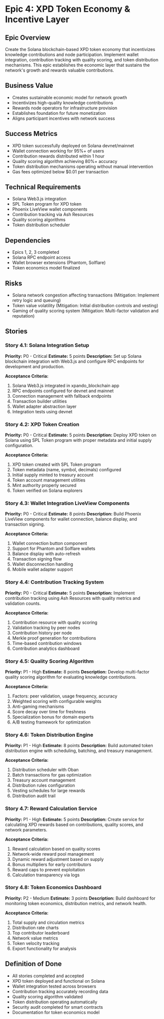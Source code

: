 # Epic 4: XPD Token Economy & Incentive Layer

## Epic Overview
Create the Solana blockchain-based XPD token economy that incentivizes knowledge contributions and node participation. Implement wallet integration, contribution tracking with quality scoring, and token distribution mechanisms. This epic establishes the economic layer that sustains the network's growth and rewards valuable contributions.

## Business Value
- Creates sustainable economic model for network growth
- Incentivizes high-quality knowledge contributions
- Rewards node operators for infrastructure provision
- Establishes foundation for future monetization
- Aligns participant incentives with network success

## Success Metrics
- XPD token successfully deployed on Solana devnet/mainnet
- Wallet connection working for 95%+ of users
- Contribution rewards distributed within 1 hour
- Quality scoring algorithm achieving 80%+ accuracy
- Token distribution mechanisms operating without manual intervention
- Gas fees optimized below $0.01 per transaction

## Technical Requirements
- Solana Web3.js integration
- SPL Token program for XPD token
- Phoenix LiveView wallet components
- Contribution tracking via Ash Resources
- Quality scoring algorithms
- Token distribution scheduler

## Dependencies
- Epics 1, 2, 3 completed
- Solana RPC endpoint access
- Wallet browser extensions (Phantom, Solflare)
- Token economics model finalized

## Risks
- Solana network congestion affecting transactions (Mitigation: Implement retry logic and queuing)
- Token value volatility (Mitigation: Initial distribution controls and vesting)
- Gaming of quality scoring system (Mitigation: Multi-factor validation and reputation)

## Stories

### Story 4.1: Solana Integration Setup
**Priority:** P0 - Critical
**Estimate:** 5 points
**Description:** Set up Solana blockchain integration with Web3.js and configure RPC endpoints for development and production.

**Acceptance Criteria:**
1. Solana Web3.js integrated in xpando_blockchain app
2. RPC endpoints configured for devnet and mainnet
3. Connection management with fallback endpoints
4. Transaction builder utilities
5. Wallet adapter abstraction layer
6. Integration tests using devnet

### Story 4.2: XPD Token Creation
**Priority:** P0 - Critical
**Estimate:** 5 points
**Description:** Deploy XPD token on Solana using SPL Token program with proper metadata and initial supply configuration.

**Acceptance Criteria:**
1. XPD token created with SPL Token program
2. Token metadata (name, symbol, decimals) configured
3. Initial supply minted to treasury account
4. Token account management utilities
5. Mint authority properly secured
6. Token verified on Solana explorers

### Story 4.3: Wallet Integration LiveView Components
**Priority:** P0 - Critical
**Estimate:** 8 points
**Description:** Build Phoenix LiveView components for wallet connection, balance display, and transaction signing.

**Acceptance Criteria:**
1. Wallet connection button component
2. Support for Phantom and Solflare wallets
3. Balance display with auto-refresh
4. Transaction signing flow
5. Wallet disconnection handling
6. Mobile wallet adapter support

### Story 4.4: Contribution Tracking System
**Priority:** P0 - Critical
**Estimate:** 5 points
**Description:** Implement contribution tracking using Ash Resources with quality metrics and validation counts.

**Acceptance Criteria:**
1. Contribution resource with quality scoring
2. Validation tracking by peer nodes
3. Contribution history per node
4. Merkle proof generation for contributions
5. Time-based contribution windows
6. Contribution analytics dashboard

### Story 4.5: Quality Scoring Algorithm
**Priority:** P1 - High
**Estimate:** 8 points
**Description:** Develop multi-factor quality scoring algorithm for evaluating knowledge contributions.

**Acceptance Criteria:**
1. Factors: peer validation, usage frequency, accuracy
2. Weighted scoring with configurable weights
3. Anti-gaming mechanisms
4. Score decay over time for freshness
5. Specialization bonus for domain experts
6. A/B testing framework for optimization

### Story 4.6: Token Distribution Engine
**Priority:** P1 - High
**Estimate:** 8 points
**Description:** Build automated token distribution engine with scheduling, batching, and treasury management.

**Acceptance Criteria:**
1. Distribution scheduler with Oban
2. Batch transactions for gas optimization
3. Treasury account management
4. Distribution rules configuration
5. Vesting schedules for large rewards
6. Distribution audit trail

### Story 4.7: Reward Calculation Service
**Priority:** P1 - High
**Estimate:** 5 points
**Description:** Create service for calculating XPD rewards based on contributions, quality scores, and network parameters.

**Acceptance Criteria:**
1. Reward calculation based on quality scores
2. Network-wide reward pool management
3. Dynamic reward adjustment based on supply
4. Bonus multipliers for early contributors
5. Reward caps to prevent exploitation
6. Calculation transparency via logs

### Story 4.8: Token Economics Dashboard
**Priority:** P2 - Medium
**Estimate:** 3 points
**Description:** Build dashboard for monitoring token economics, distribution metrics, and network health.

**Acceptance Criteria:**
1. Total supply and circulation metrics
2. Distribution rate charts
3. Top contributor leaderboard
4. Network value metrics
5. Token velocity tracking
6. Export functionality for analysis

## Definition of Done
- All stories completed and accepted
- XPD token deployed and functional on Solana
- Wallet integration tested across browsers
- Contribution tracking accurately recording data
- Quality scoring algorithm validated
- Token distribution operating automatically
- Security audit completed for smart contracts
- Documentation for token economics model